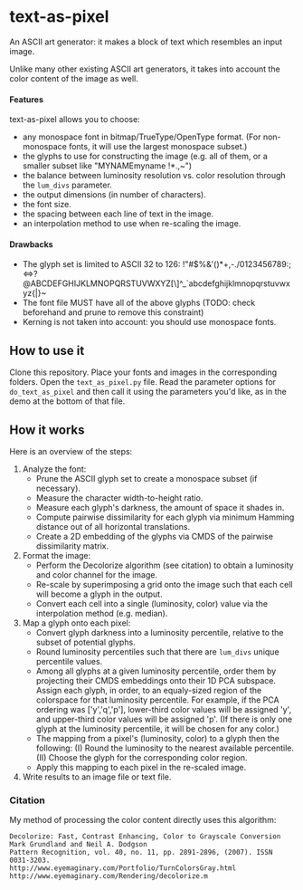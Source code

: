 # text-as-pixel

An ASCII art generator: it makes a block of text which resembles an input image.

Unlike many other existing ASCII art generators, it takes into account the color content of the image as well. 

#### Features 
text-as-pixel allows you to choose:
* any monospace font in bitmap/TrueType/OpenType format. (For non-monospace fonts, it will use the largest monospace subset.)
* the glyphs to use for constructing the image (e.g. all of them, or a smaller subset like "MYNAMEmyname !\*.,\~")
* the balance between luminosity resolution vs. color resolution through the `lum_divs` parameter.
* the output dimensions (in number of characters).
* the font size.
* the spacing between each line of text in the image.
* an interpolation method to use when re-scaling the image.

#### Drawbacks
* The glyph set is limited to ASCII 32 to 126:
 !"#$%&\'()\*+,-./0123456789:;<=>?@ABCDEFGHIJKLMNOPQRSTUVWXYZ[\\]^\_\`abcdefghijklmnopqrstuvwxyz{|}~
* The font file MUST have all of the above glyphs (TODO: check beforehand and prune to remove this constraint)
* Kerning is not taken into account: you should use monospace fonts.

## How to use it

Clone this repository. Place your fonts and images in the corresponding folders. Open the `text_as_pixel.py` file. Read the parameter options for `do_text_as_pixel` and then call it using the parameters you'd like, as in the demo at the bottom of that file.

## How it works

Here is an overview of the steps:

1. Analyze the font:
	* Prune the ASCII glyph set to create a monospace subset (if necessary).
	* Measure the character width-to-height ratio.
	* Measure each glyph's darkness, the amount of space it shades in.
	* Compute pairwise dissimilarity for each glyph via minimum Hamming distance out of all horizontal translations.
	* Create a 2D embedding of the glyphs via CMDS of the pairwise dissimilarity matrix.
2. Format the image:
	* Perform the Decolorize algorithm (see citation) to obtain a luminosity and color channel for the image. 
	* Re-scale by superimposing a grid onto the image such that each cell will become a glyph in the output. 
	* Convert each cell into a single (luminosity, color) value via the interpolation method (e.g. median).
3. Map a glyph onto each pixel:
	* Convert glyph darkness into a luminosity percentile, relative to the subset of potential glyphs.
	* Round luminosity percentiles such that there are `lum_divs` unique percentile values.
	* Among all glyphs at a given luminosity percentile, order them by projecting their CMDS embeddings onto their 1D PCA subspace. Assign each glyph, in order, to an equaly-sized region of the colorspace for that luminosity percentile. For example, if the PCA ordering was ['y','q','p'], lower-third color values will be assigned 'y', and upper-third color values will be assigned 'p'. (If there is only one glyph at the luminosity percentile, it will be chosen for any color.)
	* The mapping from a pixel's (luminosity, color) to a glyph then the following: (I) Round the luminosity to the nearest available percentile. (II) Choose the glyph for the corresponding color region. 
	* Apply this mapping to each pixel in the re-scaled image.
4. Write results to an image file or text file.

### Citation

My method of processing the color content directly uses this algorithm:

	Decolorize: Fast, Contrast Enhancing, Color to Grayscale Conversion   
	Mark Grundland and Neil A. Dodgson   
	Pattern Recognition, vol. 40, no. 11, pp. 2891-2896, (2007). ISSN 0031-3203.   
	http://www.eyemaginary.com/Portfolio/TurnColorsGray.html   
	http://www.eyemaginary.com/Rendering/decolorize.m   
